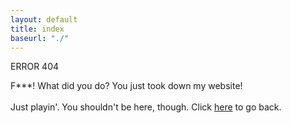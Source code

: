 ```yaml
---
layout: default
title: index
baseurl: "./"
---
```


<span class="neg">ERROR 404</span>
<p>
  F***! What did you do? You just took down my website!
<br>
<br>
  Just playin'. You shouldn't be here, though. Click <a href="#" onclick="history.go(-1)">here</a> to go back.
</p>
